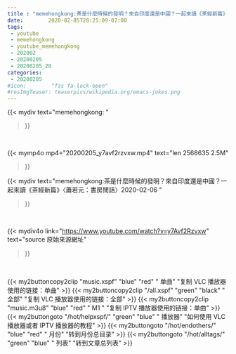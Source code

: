 ```yaml
---
title : "memehongkong:茶是什麼時候的發明？來自印度還是中國？一起來讀《茶經新篇》〈蕭若元：書房閒話〉2020-02-06 "
date:        2020-02-05T20:25:09-07:00
tags:
 - youtube
 - memehongkong
 - youtube_memehongkong
 - 202002
 - 20200205
 - 20200205_20
categories:
 - 20200205
#icon:        "fas fa-lock-open"
#resImgTeaser: teaserpics/wikipedia.org/emacs-jokes.png
---
```


{{< mydiv text="memehongkong: "
>}}
<br>


{{< mymp4o mp4="20200205_y7avf2rzvxw.mp4"
text="len 2568635    2.5M"
>}}


{{< mydiv text="memehongkong:茶是什麼時候的發明？來自印度還是中國？一起來讀《茶經新篇》〈蕭若元：書房閒話〉2020-02-06 "
>}}
<br>

{{< mydiv4o link="https://www.youtube.com/watch?v=y7Avf2Rzvxw"
text="source 原始來源網址"
>}}


<br>





{{< my2buttoncopy2clip "music.xspf"        "blue"   "red"    " 单曲"  "复制 VLC 播放器使用的链接：单曲" >}} {{< my2buttoncopy2clip "/all.xspf"         "green"  "black"  " 全部"  "复制 VLC 播放器使用的链接：全部" >}} {{< my2buttoncopy2clip "music.m3u8"        "blue"   "red"    " M1 "    "复制 IPTV 播放器使用的链接：单曲" >}} {{< my2buttongoto      "/hot/helpxspf/"    "green"  "blue"   " 播放器" "如何使用 VLC 播放器或者 IPTV 播放器的教程" >}} {{< my2buttongoto      "/hot/endothers/"   "blue"   "red"    " 月份"   "转到月份总目录" >}} {{< my2buttongoto      "/hot/alltags/"     "green"  "blue"   " 列表"   "转到文章总列表" >}} 
